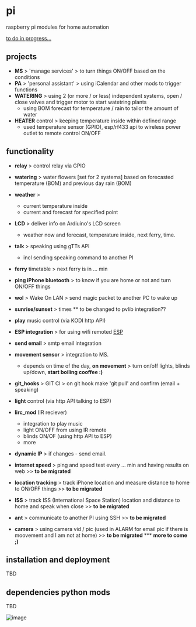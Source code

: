 # pi
raspberry pi modules for home automation

[to do in progress... ](https://github.com/ignalex/pi/blob/master/TODO.md)

##  projects
- **MS** > 'manage services' > to turn things ON/OFF based on the conditions
- **PA** > 'personal assistant' > using iCalendar and other mods to trigger functions
- **WATERING** > using 2 (or more / or less) independent systems, open / close valves and trigger motor to start watetring plants
    * using BOM forecast for temperature / rain to tailor the amount of water
- **HEATER** control > keeping temperature inside within defined range
    * used temperature sensor (GPIO), esp/rf433 api to wireless power outlet to remote control ON/OFF

## functionality
- **relay** > control relay via GPIO
- **watering** > water flowers [set for 2 systems] based on forecasted temperature (BOM) and previous day rain (BOM)
- **weather** >
  * current temperature inside
  * current and forecast for specified point
- **LCD** > deliver info on Ardiuino's LCD screen
    * weather now and forecast, temperature inside, next ferry, time.
- **talk** > speaking using gTTs API
    * incl sending speaking command to another PI
- **ferry** timetable > next ferry is in ... min
- **ping iPhone bluetooth** > to know if you are home or not and turn ON/OFF things
- **wol** > Wake On LAN > send magic packet to another PC to wake up
- **sunrise/sunset** > times ** to be changed to pvlib integration??
- **play** music control (via KODI http API)
- **ESP integration** > for using wifi remoted [ESP](https://github.com/ignalex/esp)
- **send email** > smtp email integration
- **movement sensor** > integration to MS.
    * depends on time of the day, __on movement__ > turn on/off lights, blinds up/down, **start boiling cooffee :)**
- **git_hooks** > GIT CI > on git hook make 'git pull' and confirm (email + speaking)
- **light** control  (via http API talking to ESP)
- **lirc_mod** (IR reciever)
  * integration to play music
  * light ON/OFF from using IR remote
  * blinds ON/OF (using http API to ESP)
  * more
- **dynamic IP** > if changes - send email.

- **internet speed** > ping and speed test every ... min and having results on web     >> __to be migrated__
- **location tracking** > track iPhone location and measure distance to home to ON/OFF things  >> __to be migrated__
- **ISS** > track ISS (International Space Station) location and distance to home and speak when close  >> __to be migrated__
- **ant** > communicate to another PI using SSH >> __to be migrated__
- **camera** > using camera vid / pic (used in ALARM for email pic if there is moovement and I am not at home)  >> __to be migrated__
*** __more to come ;)__

## installation and deployment
TBD

## dependencies python mods
TBD

![image](https://user-images.githubusercontent.com/7232721/29808545-ebaa712e-8cdb-11e7-9bd1-6174e16728f1.png)